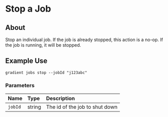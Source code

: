 # Stop a Job

## About

Stop an individual job. If the job is already stopped, this action is a no-op. If the job is running, it will be stopped.

## Example Use

```text
gradient jobs stop --jobId "j123abc"
```

### **Parameters**

| Name | Type | Description |
| :--- | :--- | :--- |
| `jobId` | string | The id of the job to shut down |


